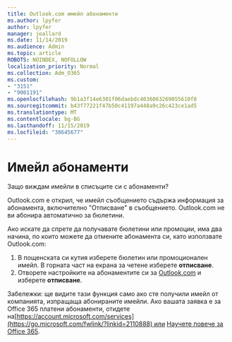 ```yaml
---
title: Outlook.com имейл абонаменти
ms.author: lpyfer
author: lpyfer
manager: joallard
ms.date: 11/14/2019
ms.audience: Admin
ms.topic: article
ROBOTS: NOINDEX, NOFOLLOW
localization_priority: Normal
ms.collection: Adm_O365
ms.custom:
- "3151"
- "9001191"
ms.openlocfilehash: 9b1a3f14e6301f06daebdc4036063269055610f8
ms.sourcegitcommit: b43f77221f47b50c41197a448a9c26c423ce1ad5
ms.translationtype: MT
ms.contentlocale: bg-BG
ms.lasthandoff: 11/15/2019
ms.locfileid: "38645677"
---
```

# <a name="email-subscriptions"></a>Имейл абонаменти

Защо виждам имейли в списъците си с абонаменти?

Outlook.com е открил, че имейл съобщението съдържа информация за абонамента, включително "Отписване" в съобщението. Outlook.com не ви абонира автоматично за бюлетини.

Ако искате да спрете да получавате бюлетини или промоции, има два начина, по които можете да отмените абонамента си, като използвате Outlook.com:
1. В пощенската си кутия изберете бюлетин или промоционален имейл. В горната част на екрана за четене изберете **отписване**.
2. Отворете настройките на абонаментите си за [Outlook.com](https://go.microsoft.com/fwlink/?linkid=2110887) и изберете **отписване**.

Забележки: ще видите тази функция само ако сте получили имейл от компанията, изпращаща абонираните имейли.
Ако вашата заявка е за Office 365 платени абонаменти, отидете на[https://account.microsoft.com/services](https://go.microsoft.com/fwlink/?linkid=2110888) или [Научете повече за Office 365](https://products.office.com/compare-all-microsoft-office-products?tab=1&WT.mc_id=PROD_OL-Web_Support_O365NewValue_Upgrade).
  